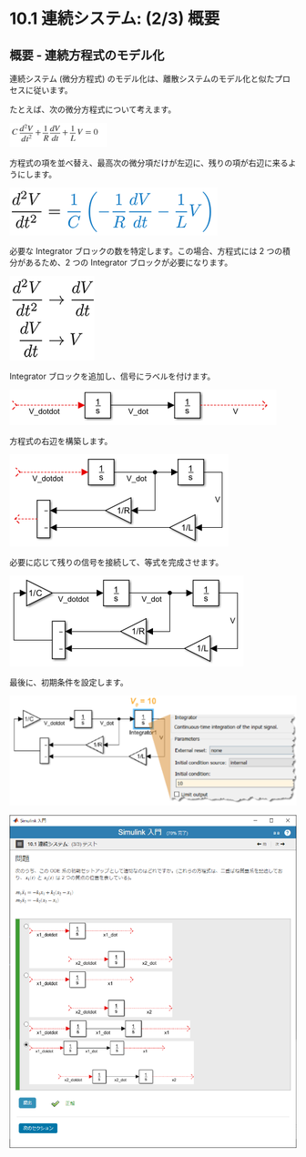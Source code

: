 # 10.1 連続システム:  (2/3) 概要

## 概要 - 連続方程式のモデル化

連続システム (微分方程式) のモデル化は、離散システムのモデル化と似たプロセスに従います。
 
たとえば、次の微分方程式について考えます。

![](assets/images/2021-04-13-13-57-28.png)  


方程式の項を並べ替え、最高次の微分項だけが左辺に、残りの項が右辺に来るようにします。

![](assets/images/2021-04-13-13-58-00.png)  


必要な Integrator ブロックの数を特定します。この場合、方程式には 2 つの積分があるため、2 つの Integrator ブロックが必要になります。

![](assets/images/2021-04-13-14-01-21.png)  

Integrator ブロックを追加し、信号にラベルを付けます。

![](assets/images/2021-04-13-14-01-48.png)  

方程式の右辺を構築します。

![](assets/images/2021-04-13-14-03-15.png)  

必要に応じて残りの信号を接続して、等式を完成させます。

![](assets/images/2021-04-13-14-03-32.png)

最後に、初期条件を設定します。

![](assets/images/2021-04-13-13-57-04.png)  

![](assets/images/2021-04-13-14-07-50.png)  